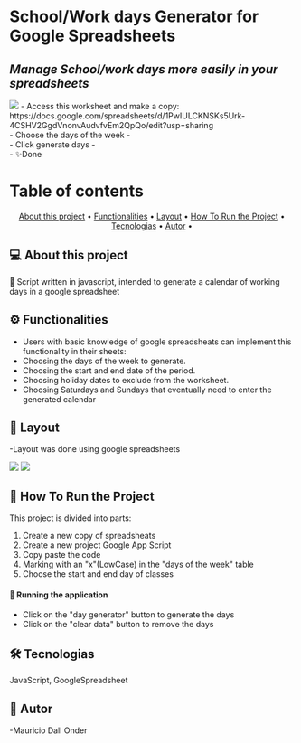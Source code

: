 # School/Work days Generator for Google Spreadsheets
## _Manage School/work days more easily in your spreadsheets_

<img src="https://img.shields.io/badge/build-passing-brightgreen"/>
- Access this worksheet and make a copy: https://docs.google.com/spreadsheets/d/1PwIULCKNSKs5Urk-4CSHV2GgdVnonvAudvfvEm2QpQo/edit?usp=sharing
<br> 
- Choose the days of the week
- <br> 
- Click generate days
- <br> 
- ✨Done

Table of contents
=================
<p align="center">
 <a href="#-about-this-project">About this project</a> •
 <a href="#-functionalities">Functionalities</a> •
 <a href="#-layout">Layout</a> • 
 <a href="#-how-to-run-the-project">How To Run the Project</a> • 
 <a href="#-tecnologias">Tecnologias</a> • 
 <a href="#-autor">Autor</a> • 
</p>


## 💻 About this project
🚀 Script written in javascript, intended to generate a calendar of working days in a google spreadsheet

## ⚙️ Functionalities
- Users with  basic knowledge of google spreadsheats can implement this functionality in their sheets:
- Choosing the days of the week to generate.
- Choosing the start and end date of the period.
- Choosing holiday dates to exclude from the worksheet.
- Choosing Saturdays and Sundays that eventually need to enter the generated calendar

## 🎨 Layout
-Layout was done using google spreadsheets

<img src="https://storagelonder.w3spaces.com/geradorDias/Screenshot_2022-11-10_at_09.52.25.png" />

<img src="https://storagelonder.w3spaces.com/geradorDias/Screenshot_2022-11-10_at_10.04.47.png" />


## 🚀 How To Run the Project
This project is divided into parts:

1. Create a new copy of spreadsheats
2. Create a new project Google App Script
3. Copy paste the code
4. Marking with an "x"(LowCase) in the "days of the week" table
5. Choose the start and end day of classes

#### 🧭 Running the application

- Click on the "day generator" button to generate the days 
- Click on the "clear data" button to remove the days

## 🛠 Tecnologias
JavaScript, GoogleSpreadsheet

## 🦸 Autor
-Mauricio Dall Onder
